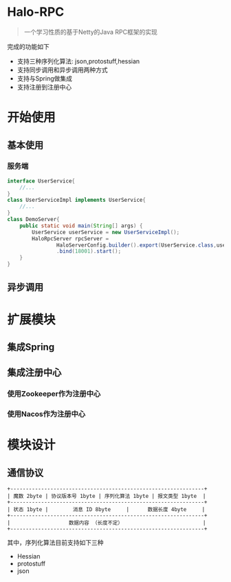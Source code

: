# Halo-RPC
 > 一个学习性质的基于Netty的Java RPC框架的实现

完成的功能如下
+ 支持三种序列化算法: json,protostuff,hessian
+ 支持同步调用和异步调用两种方式
+ 支持与Spring做集成
+ 支持注册到注册中心

# 开始使用
## 基本使用
### 服务端
```java
interface UserService{
    //...
}
class UserServiceImpl implements UserService{
    //...
}
class DemoServer{
    public static void main(String[] args) {
        UserService userService = new UserServiceImpl();
        HaloRpcServer rpcServer = 
                HaloServerConfig.builder().export(UserService.class,userService)
                .bind(18001).start();
    }
}
```
## 异步调用
# 扩展模块
## 集成Spring
## 集成注册中心
### 使用Zookeeper作为注册中心
### 使用Nacos作为注册中心
# 模块设计
## 通信协议
```text
+---------------------------------------------------------------+
| 魔数 2byte | 协议版本号 1byte | 序列化算法 1byte | 报文类型 1byte  |
+---------------------------------------------------------------+
| 状态 1byte |        消息 ID 8byte     |      数据长度 4byte     |
+---------------------------------------------------------------+
|                   数据内容 （长度不定）                          |
+---------------------------------------------------------------+
```
其中，序列化算法目前支持如下三种
+ Hessian
+ protostuff
+ json



